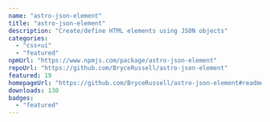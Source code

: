 ```yaml
---
name: "astro-json-element"
title: "astro-json-element"
description: "Create/define HTML elements using JSON objects"
categories:
  - "css+ui"
  - "featured"
npmUrl: "https://www.npmjs.com/package/astro-json-element"
repoUrl: "https://github.com/BryceRussell/astro-json-element"
featured: 19
homepageUrl: "https://github.com/BryceRussell/astro-json-element#readme"
downloads: 130
badges:
  - "featured"
---
```

